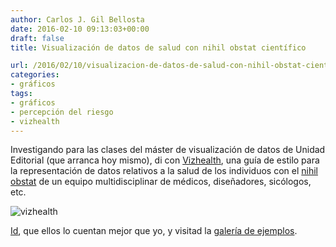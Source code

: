 ```yaml
---
author: Carlos J. Gil Bellosta
date: 2016-02-10 09:13:03+00:00
draft: false
title: Visualización de datos de salud con nihil obstat científico

url: /2016/02/10/visualizacion-de-datos-de-salud-con-nihil-obstat-cientifico/
categories:
- gráficos
tags:
- gráficos
- percepción del riesgo
- vizhealth
---
```


Investigando para las clases del máster de visualización de datos de Unidad Editorial (que arranca hoy mismo), di con [Vizhealth](http://www.vizhealth.org/), una guía de estilo para la representación de datos relativos a la salud de los individuos con el [nihil obstat](https://es.wikipedia.org/wiki/Nihil_obstat) de un equipo multidisciplinar de médicos, diseñadores, sicólogos, etc.

![vizhealth](/wp-uploads/2016/02/vizhealth.png#center)

[Id](http://www.vizhealth.org/), que ellos lo cuentan mejor que yo, y visitad la [galería de ejemplos](http://www.vizhealth.org/gallery/).

